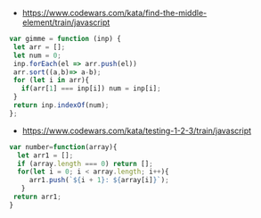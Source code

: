 * https://www.codewars.com/kata/find-the-middle-element/train/javascript
````js
var gimme = function (inp) {
 let arr = [];
 let num = 0;
 inp.forEach(el => arr.push(el))
 arr.sort((a,b)=> a-b);
 for (let i in arr){
   if(arr[1] === inp[i]) num = inp[i];
 }
 return inp.indexOf(num);
};
````

* https://www.codewars.com/kata/testing-1-2-3/train/javascript
````js
var number=function(array){
  let arr1 = [];
  if (array.length === 0) return [];
  for(let i = 0; i < array.length; i++){
     arr1.push(`${i + 1}: ${array[i]}`);
   }
 return arr1;
}
````